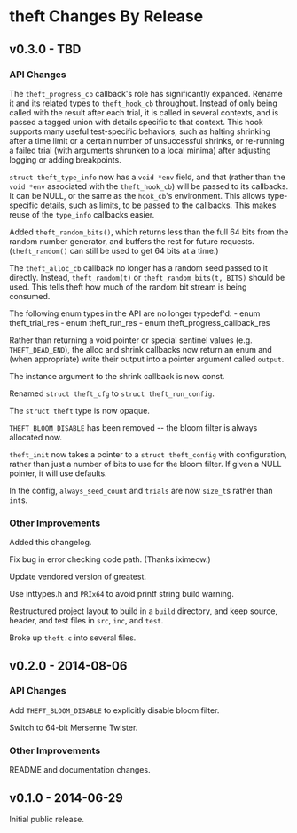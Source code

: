 # theft Changes By Release

## v0.3.0 - TBD

### API Changes

The `theft_progress_cb` callback's role has significantly expanded.
Rename it and its related types to `theft_hook_cb` throughout.
Instead of only being called with the result after each trial, it is
called in several contexts, and is passed a tagged union with details
specific to that context. This hook supports many useful test-specific
behaviors, such as halting shrinking after a time limit or a certain
number of unsuccessful shrinks, or re-running a failed trial (with
arguments shrunken to a local minima) after adjusting logging or adding
breakpoints.

`struct theft_type_info` now has a `void *env` field, and that
(rather than the `void *env` associated with the `theft_hook_cb`)
will be passed to its callbacks. It can be NULL, or the same as the
`hook_cb`'s environment. This allows type-specific details, such as
limits, to be passed to the callbacks. This makes reuse of the
`type_info` callbacks easier.

Added `theft_random_bits()`, which returns less than the full 64 bits
from the random number generator, and buffers the rest for future
requests. (`theft_random()` can still be used to get 64 bits at a
time.)

The `theft_alloc_cb` callback no longer has a random seed passed to it
directly. Instead, `theft_random(t)` or `theft_random_bits(t, BITS)`
should be used. This tells theft how much of the random bit stream is
being consumed.

The following enum types in the API are no longer typedef'd:
    - enum theft_trial_res
    - enum theft_run_res
    - enum theft_progress_callback_res

Rather than returning a void pointer or special sentinel values
(e.g. `THEFT_DEAD_END`), the alloc and shrink callbacks now return
an enum and (when appropriate) write their output into a pointer
argument called `output`.

The instance argument to the shrink callback is now const.

Renamed `struct theft_cfg` to `struct theft_run_config`.

The `struct theft` type is now opaque.

`THEFT_BLOOM_DISABLE` has been removed -- the bloom filter
is always allocated now.

`theft_init` now takes a pointer to a `struct theft_config` with
configuration, rather than just a number of bits to use for the
bloom filter. If given a NULL pointer, it will use defaults.

In the config, `always_seed_count` and `trials` are now `size_t`s
rather than `int`s.


### Other Improvements

Added this changelog.

Fix bug in error checking code path. (Thanks iximeow.)

Update vendored version of greatest.

Use inttypes.h and `PRIx64` to avoid printf string build warning.

Restructured project layout to build in a `build` directory, and
keep source, header, and test files in `src`, `inc`, and `test`.

Broke up `theft.c` into several files.


## v0.2.0 - 2014-08-06

### API Changes

Add `THEFT_BLOOM_DISABLE` to explicitly disable bloom filter.

Switch to 64-bit Mersenne Twister.


### Other Improvements

README and documentation changes.



## v0.1.0 - 2014-06-29

Initial public release.
	
	

